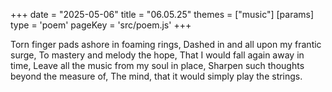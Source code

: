 +++
date = "2025-05-06"
title = "06.05.25"
themes = ["music"]
[params]
  type = 'poem'
  pageKey = 'src/poem.js'
+++

Torn finger pads ashore in foaming rings,
Dashed in and all upon my frantic surge,
To mastery and melody the hope,
That I would fall again away in time,
Leave all the music from my soul in place,
Sharpen such thoughts beyond the measure of,
The mind, that it would simply play the strings.
